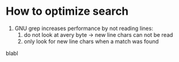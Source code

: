 # How to optimize search

1. GNU grep increases performance by not reading lines:
   1. do not look at avery byte -> new line chars can not be read
   2. only look for new line chars when a match was found

blabl